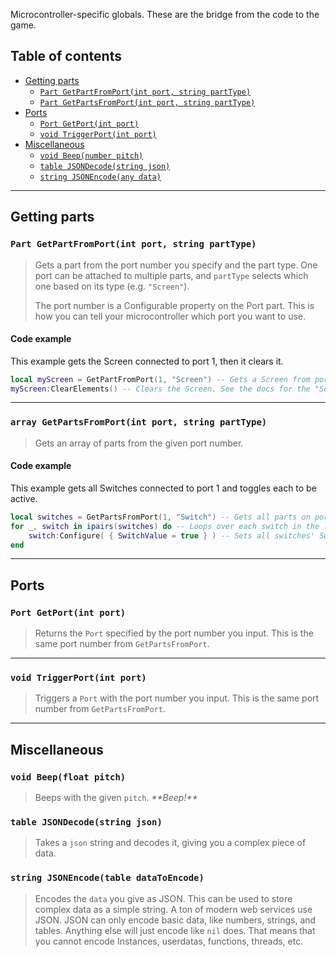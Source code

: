 Microcontroller-specific globals. These are the bridge from the code to the game.

## Table of contents

* [Getting parts](#getting-parts)
  * [`Part GetPartFromPort(int port, string partType)`](#part-getpartfromportint-port-string-parttype)
  * [`Part GetPartsFromPort(int port, string partType)`](#array-getpartsfromportint-port-string-parttype)
* [Ports](#ports)
  * [`Port GetPort(int port)`](#port-getportint-port)
  * [`void TriggerPort(int port)`](#void-triggerportint-port)
* [Miscellaneous](#miscellaneous)
  * [`void Beep(number pitch)`](#void-beepfloat-pitch)
  * [`table JSONDecode(string json)`](#table-jsondecodestring-json)
  * [`string JSONEncode(any data)`](#string-jsonencodetable-datatoencode)

___

## Getting parts

### `Part GetPartFromPort(int port, string partType)`

> Gets a part from the port number you specify and the part type. One port can be attached to multiple parts, and `partType` selects which one based on its type (e.g. `"Screen"`).
>
> The port number is a Configurable property on the Port part. This is how you can tell your microcontroller which port you want to use.

#### Code example

This example gets the Screen connected to port 1, then it clears it.
```lua
local myScreen = GetPartFromPort(1, "Screen") -- Gets a Screen from port 1
myScreen:ClearElements() -- Clears the Screen. See the docs for the "Screen" part
```

___

### `array GetPartsFromPort(int port, string partType)`

> Gets an array of parts from the given port number.

#### Code example

This example gets all Switches connected to port 1 and toggles each to be active.
```lua
local switches = GetPartsFromPort(1, "Switch") -- Gets all parts on port 1 with the type "Switch"
for _, switch in ipairs(switches) do -- Loops over each switch in the list of switches
    switch:Configure( { SwitchValue = true } ) -- Sets all switches' SwitchValue options to be on, so each switch is made active
end
```

___

## Ports

### `Port GetPort(int port)`

> Returns the `Port` specified by the port number you input. This is the same port number from `GetPartsFromPort`.

___

### `void TriggerPort(int port)`

> Triggers a `Port` with the port number you input. This is the same port number from `GetPartsFromPort`.

___

## Miscellaneous

### `void Beep(float pitch)`

> Beeps with the given `pitch`. *\*\*Beep!\*\**

### `table JSONDecode(string json)`

> Takes a `json` string and decodes it, giving you a complex piece of data.

### `string JSONEncode(table dataToEncode)`

> Encodes the `data` you give as JSON. This can be used to store complex data as a simple string. A ton of modern web services use JSON.
> JSON can only encode basic data, like numbers, strings, and tables. Anything else will just encode like `nil` does. That means that you cannot encode Instances, userdatas, functions, threads, etc.
